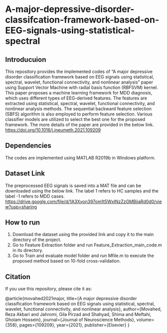 # A-major-depressive-disorder-classifcation-framework-based-on-EEG-signals-using-statistical-spectral
## Introducuion
This repository provides the implemented codes of “A major depressive disorder classification framework based on EEG signals using statistical, spectral, wavelet, functional connectivity, and nonlinear analysis” paper using Support Vector Machine with radial basis function (RBFSVM) kernel. This paper proposes a machine learning framework for MDD diagnosis, which uses different types of EEG-derived features. The features are extracted using statistical, spectral, wavelet, functional connectivity, and nonlinear analysis methods. The sequential backward feature selection (SBFS) algorithm is also employed to perform feature selection. Various classifier models are utilized to select the best one for the proposed framework. The more details of the paper are provided in the below link. <br />
https://doi.org/10.1016/j.jneumeth.2021.109209
## Dependencies
The codes are implemented using MATLAB R2019b in Windows platform.
## Dataset Link 
The preprocessed EEG signals is saved into a MAT file and can be downloaded using the below link. The label 1 refers to HC samples and the label -1 refers to MDD cases. <br />
https://drive.google.com/file/d/1A3Xyon397om1t5WxINzZzGMBjiaRd0d0/view?usp=sharing
## How to run 
1. Download the dataset using the provided link and copy it to the main directory of the project. 
2. Go to Feature Extraction folder and run Feature_Extraction_main_code.m in its directory. 
3. Go to Train and evaluate model folder and run Mfile.m to execute the proposed method based on 10-fold cross-validation.
## Citation 
If you use this repository, please cite it as:

@article{movahed2021major,
  title={A major depressive disorder classification framework based on EEG signals using statistical, spectral, wavelet, functional connectivity, and nonlinear analysis},
  author={Movahed, Reza Akbari and Jahromi, Gila Pirzad and Shahyad, Shima and Meftahi, Gholam Hossein},
  journal={Journal of Neuroscience Methods},
  volume={358},
  pages={109209},
  year={2021},
  publisher={Elsevier}
}


